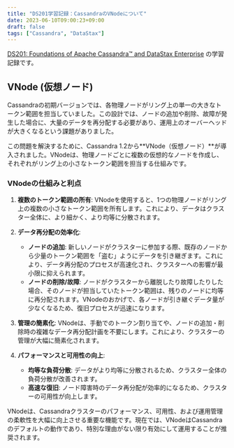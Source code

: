 ```yaml
---
title: "DS201学習記録：CassandraのVNodeについて"
date: 2023-06-10T09:00:23+09:00
draft: false
tags: ["Cassandra", "DataStax"] 
---
```

<!--more-->
[DS201: Foundations of Apache Cassandra™ and DataStax Enterprise](https://www.datastax.com/jp/resources/datasheet/ds201-datastax-enterprise-foundations-apache-cassandratm) の学習記録です。

## VNode (仮想ノード)

Cassandraの初期バージョンでは、各物理ノードがリング上の単一の大きなトークン範囲を担当していました。この設計では、ノードの追加や削除、故障が発生した場合に、大量のデータを再分配する必要があり、運用上のオーバーヘッドが大きくなるという課題がありました。

この問題を解決するために、Cassandra 1.2から**VNode（仮想ノード）**が導入されました。VNodeは、物理ノードごとに複数の仮想的なノードを作成し、それぞれがリング上の小さなトークン範囲を担当する仕組みです。

### VNodeの仕組みと利点

1.  **複数のトークン範囲の所有**:
    VNodeを使用すると、1つの物理ノードがリング上の複数の小さなトークン範囲を所有します。これにより、データはクラスター全体に、より細かく、より均等に分散されます。

2.  **データ再分配の効率化**:
    -   **ノードの追加**: 新しいノードがクラスターに参加する際、既存のノードから少量のトークン範囲を「盗む」ようにデータを引き継ぎます。これにより、データ再分配のプロセスが高速化され、クラスターへの影響が最小限に抑えられます。
    -   **ノードの削除/故障**: ノードがクラスターから離脱したり故障したりした場合、そのノードが担当していたトークン範囲は、残りのノードに均等に再分配されます。VNodeのおかげで、各ノードが引き継ぐデータ量が少なくなるため、復旧プロセスが迅速になります。

3.  **管理の簡素化**:
    VNodeは、手動でのトークン割り当てや、ノードの追加・削除時の複雑なデータ再分配計画を不要にします。これにより、クラスターの管理が大幅に簡素化されます。

4.  **パフォーマンスと可用性の向上**:
    -   **均等な負荷分散**: データがより均等に分散されるため、クラスター全体の負荷分散が改善されます。
    -   **高速な復旧**: ノード障害時のデータ再分配が効率的になるため、クラスターの可用性が向上します。

VNodeは、Cassandraクラスターのパフォーマンス、可用性、および運用管理の柔軟性を大幅に向上させる重要な機能です。現在では、VNodeはCassandraのデフォルトの動作であり、特別な理由がない限り有効にして運用することが推奨されます。
